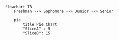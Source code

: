 ``` mermaid
flowchart TB
    Freshman --> Sophomore --> Junior --> Senior
```

``` mermaid
    pie
        title Pie Chart
        "SliceA" : 5
        "SliceB": 15 
```